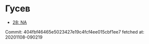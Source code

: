 # Гусев
- [28: NA](28.md)

Commit: 404fbf46465e5023427e19c4fcf4ee015cbf1ee7
 fetched at: 20201108-090219
